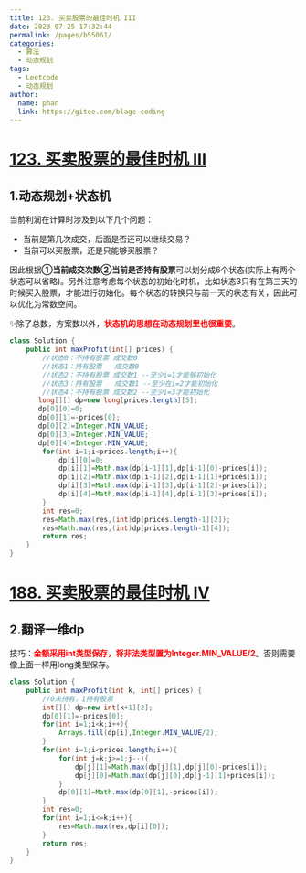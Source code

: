 ```yaml
---
title: 123. 买卖股票的最佳时机 III
date: 2023-07-25 17:32:44
permalink: /pages/b55061/
categories:
  - 算法
  - 动态规划
tags:
  - Leetcode
  - 动态规划
author: 
  name: phan
  link: https://gitee.com/blage-coding
---
```

# [123. 买卖股票的最佳时机 III](https://leetcode.cn/problems/best-time-to-buy-and-sell-stock-iii/)

## 1.动态规划+状态机

当前利润在计算时涉及到以下几个问题：

- 当前是第几次成交，后面是否还可以继续交易？
- 当前可以买股票，还是只能够买股票？

因此根据**①当前成交次数②当前是否持有股票**可以划分成6个状态(实际上有两个状态可以省略)。另外注意考虑每个状态的初始化时机，比如状态3只有在第三天的时候买入股票，才能进行初始化。每个状态的转换只与前一天的状态有关，因此可以优化为常数空间。

✨除了总数，方案数以外，<font color="red">**状态机的思想在动态规划里也很重要**</font>。

```java
class Solution {
    public int maxProfit(int[] prices) {
        //状态0：不持有股票 成交数0
        //状态1：持有股票   成交数0
        //状态2：不持有股票 成交数1 --至少i=1才能够初始化
        //状态3：持有股票   成交数1 --至少在i=2才能初始化
        //状态4：不持有股票 成交数2 --至少i=3才能初始化
       long[][] dp=new long[prices.length][5];
       dp[0][0]=0;
       dp[0][1]=-prices[0];
       dp[0][2]=Integer.MIN_VALUE;
       dp[0][3]=Integer.MIN_VALUE;
       dp[0][4]=Integer.MIN_VALUE;
        for(int i=1;i<prices.length;i++){
            dp[i][0]=0;
            dp[i][1]=Math.max(dp[i-1][1],dp[i-1][0]-prices[i]);
            dp[i][2]=Math.max(dp[i-1][2],dp[i-1][1]+prices[i]);
            dp[i][3]=Math.max(dp[i-1][3],dp[i-1][2]-prices[i]);
            dp[i][4]=Math.max(dp[i-1][4],dp[i-1][3]+prices[i]);
        }
        int res=0;
        res=Math.max(res,(int)dp[prices.length-1][2]);
        res=Math.max(res,(int)dp[prices.length-1][4]);
        return res;
    }
}
```

# [188. 买卖股票的最佳时机 IV](https://leetcode.cn/problems/best-time-to-buy-and-sell-stock-iv/)

## 2.翻译一维dp

技巧：<font color="red">**金额采用int类型保存，将非法类型置为Integer.MIN_VALUE/2**</font>。否则需要像上面一样用long类型保存。

```java
class Solution {
    public int maxProfit(int k, int[] prices) {
        //0未持有，1持有股票
        int[][] dp=new int[k+1][2];
        dp[0][1]=-prices[0];
        for(int i=1;i<k;i++){
            Arrays.fill(dp[i],Integer.MIN_VALUE/2);
        }
        for(int i=1;i<prices.length;i++){
            for(int j=k;j>=1;j--){
                dp[j][1]=Math.max(dp[j][1],dp[j][0]-prices[i]);
                dp[j][0]=Math.max(dp[j][0],dp[j-1][1]+prices[i]);
            }
            dp[0][1]=Math.max(dp[0][1],-prices[i]);
        }
        int res=0;
        for(int i=1;i<=k;i++){
            res=Math.max(res,dp[i][0]);
        }
        return res;
    }
}
```